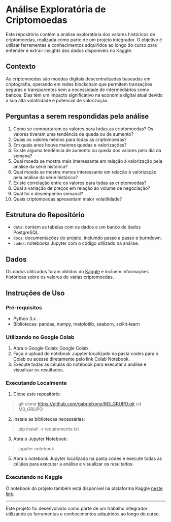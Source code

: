 # Análise Exploratória de Criptomoedas
Este repositório contém a análise exploratória dos valores históricos de criptomoedas, realizada como parte de um projeto integrador. O objetivo é utilizar ferramentas e conhecimentos adquiridos ao longo do curso para entender e extrair insights dos dados disponíveis no Kaggle.

## Contexto
As criptomoedas são moedas digitais descentralizadas baseadas em criptografia, operando em redes blockchain que permitem transações seguras e transparentes sem a necessidade de intermediários como bancos. Elas têm um impacto significativo na economia digital atual devido à sua alta volatilidade e potencial de valorização.

## Perguntas a serem respondidas pela análise
1. Como se comportaram os valores para todas as criptomoedas? Os valores tiveram uma tendência de queda ou de aumento?
2. Quais os valores médios para todas as criptomoedas?
3. Em quais anos houve maiores quedas e valorizações?
4. Existe alguma tendência de aumento ou queda dos valores pelo dia da semana?
5. Qual moeda se mostra mais interessante em relação à valorização pela análise da série histórica?
6. Qual moeda se mostra menos interessante em relação à valorização pela análise da série histórica?
7. Existe correlação entre os valores para todas as criptomoedas?
8. Qual a variação de preços em relação ao volume de negociação?
9. Qual foi o desempenho semanal?
10. Quais criptomoedas apresentam maior volatilidade?

## Estrutura do Repositório
- `data`: contém as tabelas com os dados e um banco de dados PostgreSQL.
- `docs`: documentações do projeto, incluindo passo a passo e burndown.
- `codes`: notebooks Jupyter com o código utilizado na análise.

## Dados
Os dados utilizados foram obtidos do [Kaggle](https://www.kaggle.com/datasets/sudalairajkumar/cryptocurrencypricehistory) e incluem informações históricas sobre os valores de várias criptomoedas.

## Instruções de Uso
### Pré-requisitos
- Python 3.x
- Bibliotecas: pandas, numpy, matplotlib, seaborn, scikit-learn
### Utilizando no Google Colab
1. Abra o Google Colab: Google Colab
2. Faça o upload do notebook Jupyter localizado na pasta codes para o Colab ou acesse diretamente pelo link Colab Notebook.
3. Execute todas as células do notebook para executar a análise e visualizar os resultados.
### Executando Localmente
1. Clone este repositório:
> git clone https://github.com/gabrielxvnx/M3_GRUPO.git
> cd M3_GRUPO
2. Instale as bibliotecas necessárias:
> pip install -r requirements.txt
3. Abra o Jupyter Notebook:

> jupyter notebook
5. Abra o notebook Jupyter localizado na pasta codes e execute todas as células para executar a análise e visualizar os resultados.
### Executando no Kaggle
O notebook do projeto também está disponível na plataforma Kaggle [neste link](https://www.kaggle.com/code/nayanesenhorinha/criptomoedas).
<hr>

Este projeto foi desenvolvido como parte de um trabalho integrador utilizando as ferramentas e conhecimentos adquiridos ao longo do curso.
